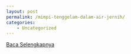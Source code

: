 ```yaml
---
layout: post
permalink: /mimpi-tenggelam-dalam-air-jernih/
categories:
    - Uncategorized
---
```


[Baca Selengkapnya](/09)